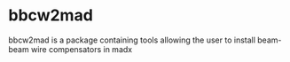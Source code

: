 # bbcw2mad
bbcw2mad is a package containing tools allowing the user to install beam-beam wire compensators in madx
